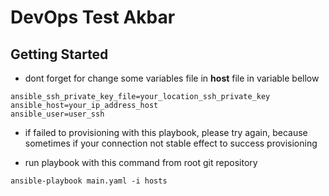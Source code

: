 # DevOps Test Akbar

## Getting Started

* dont forget for change some variables file in **host** file in variable bellow


```
ansible_ssh_private_key_file=your_location_ssh_private_key
ansible_host=your_ip_address_host
ansible_user=user_ssh
```

* if failed to provisioning with this playbook, please try again, because sometimes if your connection not stable effect to success provisioning

* run playbook with this command from root git repository


```ansible-playbook main.yaml -i hosts ```



